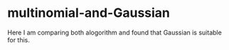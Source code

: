 # multinomial-and-Gaussian
Here I am comparing both alogorithm and found that Gaussian is suitable for this.
